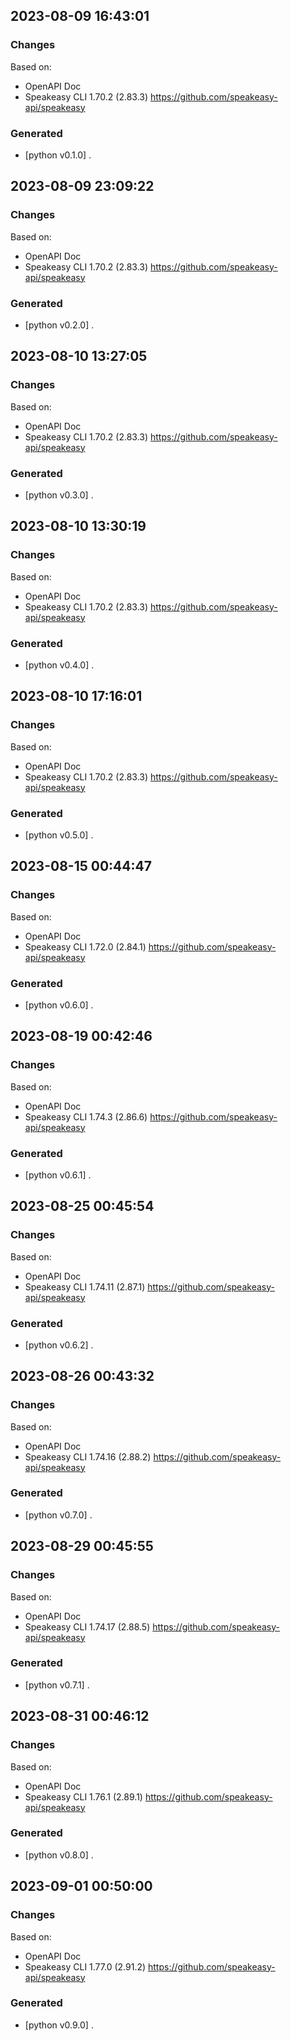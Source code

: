 

## 2023-08-09 16:43:01
### Changes
Based on:
- OpenAPI Doc  
- Speakeasy CLI 1.70.2 (2.83.3) https://github.com/speakeasy-api/speakeasy
### Generated
- [python v0.1.0] .

## 2023-08-09 23:09:22
### Changes
Based on:
- OpenAPI Doc  
- Speakeasy CLI 1.70.2 (2.83.3) https://github.com/speakeasy-api/speakeasy
### Generated
- [python v0.2.0] .

## 2023-08-10 13:27:05
### Changes
Based on:
- OpenAPI Doc  
- Speakeasy CLI 1.70.2 (2.83.3) https://github.com/speakeasy-api/speakeasy
### Generated
- [python v0.3.0] .

## 2023-08-10 13:30:19
### Changes
Based on:
- OpenAPI Doc  
- Speakeasy CLI 1.70.2 (2.83.3) https://github.com/speakeasy-api/speakeasy
### Generated
- [python v0.4.0] .

## 2023-08-10 17:16:01
### Changes
Based on:
- OpenAPI Doc  
- Speakeasy CLI 1.70.2 (2.83.3) https://github.com/speakeasy-api/speakeasy
### Generated
- [python v0.5.0] .

## 2023-08-15 00:44:47
### Changes
Based on:
- OpenAPI Doc  
- Speakeasy CLI 1.72.0 (2.84.1) https://github.com/speakeasy-api/speakeasy
### Generated
- [python v0.6.0] .

## 2023-08-19 00:42:46
### Changes
Based on:
- OpenAPI Doc  
- Speakeasy CLI 1.74.3 (2.86.6) https://github.com/speakeasy-api/speakeasy
### Generated
- [python v0.6.1] .

## 2023-08-25 00:45:54
### Changes
Based on:
- OpenAPI Doc  
- Speakeasy CLI 1.74.11 (2.87.1) https://github.com/speakeasy-api/speakeasy
### Generated
- [python v0.6.2] .

## 2023-08-26 00:43:32
### Changes
Based on:
- OpenAPI Doc  
- Speakeasy CLI 1.74.16 (2.88.2) https://github.com/speakeasy-api/speakeasy
### Generated
- [python v0.7.0] .

## 2023-08-29 00:45:55
### Changes
Based on:
- OpenAPI Doc  
- Speakeasy CLI 1.74.17 (2.88.5) https://github.com/speakeasy-api/speakeasy
### Generated
- [python v0.7.1] .

## 2023-08-31 00:46:12
### Changes
Based on:
- OpenAPI Doc  
- Speakeasy CLI 1.76.1 (2.89.1) https://github.com/speakeasy-api/speakeasy
### Generated
- [python v0.8.0] .

## 2023-09-01 00:50:00
### Changes
Based on:
- OpenAPI Doc  
- Speakeasy CLI 1.77.0 (2.91.2) https://github.com/speakeasy-api/speakeasy
### Generated
- [python v0.9.0] .